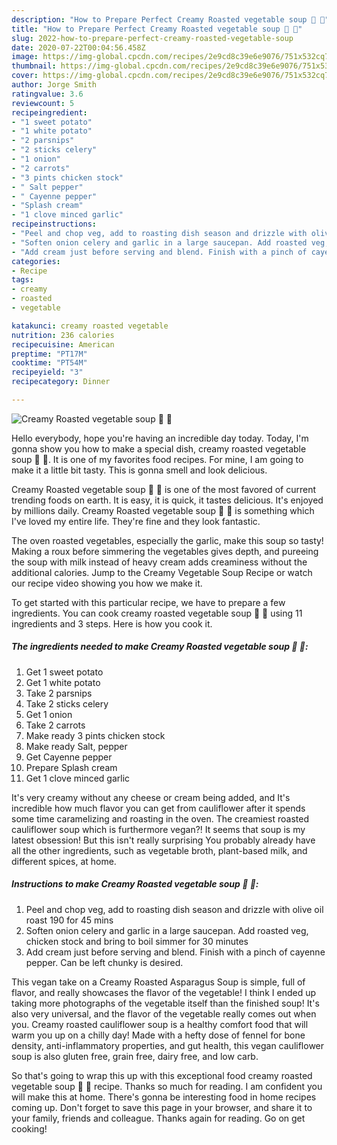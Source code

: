 ```yaml
---
description: "How to Prepare Perfect Creamy Roasted vegetable soup 🥔 🥕"
title: "How to Prepare Perfect Creamy Roasted vegetable soup 🥔 🥕"
slug: 2022-how-to-prepare-perfect-creamy-roasted-vegetable-soup
date: 2020-07-22T00:04:56.458Z
image: https://img-global.cpcdn.com/recipes/2e9cd8c39e6e9076/751x532cq70/creamy-roasted-vegetable-soup-🥔-🥕-recipe-main-photo.jpg
thumbnail: https://img-global.cpcdn.com/recipes/2e9cd8c39e6e9076/751x532cq70/creamy-roasted-vegetable-soup-🥔-🥕-recipe-main-photo.jpg
cover: https://img-global.cpcdn.com/recipes/2e9cd8c39e6e9076/751x532cq70/creamy-roasted-vegetable-soup-🥔-🥕-recipe-main-photo.jpg
author: Jorge Smith
ratingvalue: 3.6
reviewcount: 5
recipeingredient:
- "1 sweet potato"
- "1 white potato"
- "2 parsnips"
- "2 sticks celery"
- "1 onion"
- "2 carrots"
- "3 pints chicken stock"
- " Salt pepper"
- " Cayenne pepper"
- "Splash cream"
- "1 clove minced garlic"
recipeinstructions:
- "Peel and chop veg, add to roasting dish season and drizzle with olive oil roast 190 for 45 mins"
- "Soften onion celery and garlic in a large saucepan. Add roasted veg, chicken stock and bring to boil simmer for 30 minutes"
- "Add cream just before serving and blend. Finish with a pinch of cayenne pepper. Can be left chunky is desired."
categories:
- Recipe
tags:
- creamy
- roasted
- vegetable

katakunci: creamy roasted vegetable 
nutrition: 236 calories
recipecuisine: American
preptime: "PT17M"
cooktime: "PT54M"
recipeyield: "3"
recipecategory: Dinner

---
```



![Creamy Roasted vegetable soup 🥔 🥕](https://img-global.cpcdn.com/recipes/2e9cd8c39e6e9076/751x532cq70/creamy-roasted-vegetable-soup-🥔-🥕-recipe-main-photo.jpg)

Hello everybody, hope you're having an incredible day today. Today, I'm gonna show you how to make a special dish, creamy roasted vegetable soup 🥔 🥕. It is one of my favorites food recipes. For mine, I am going to make it a little bit tasty. This is gonna smell and look delicious.

Creamy Roasted vegetable soup 🥔 🥕 is one of the most favored of current trending foods on earth. It is easy, it is quick, it tastes delicious. It's enjoyed by millions daily. Creamy Roasted vegetable soup 🥔 🥕 is something which I've loved my entire life. They're fine and they look fantastic.

The oven roasted vegetables, especially the garlic, make this soup so tasty! Making a roux before simmering the vegetables gives depth, and pureeing the soup with milk instead of heavy cream adds creaminess without the additional calories. Jump to the Creamy Vegetable Soup Recipe or watch our recipe video showing you how we make it.


To get started with this particular recipe, we have to prepare a few ingredients. You can cook creamy roasted vegetable soup 🥔 🥕 using 11 ingredients and 3 steps. Here is how you cook it.

<!--inarticleads1-->

##### The ingredients needed to make Creamy Roasted vegetable soup 🥔 🥕:

1. Get 1 sweet potato
1. Get 1 white potato
1. Take 2 parsnips
1. Take 2 sticks celery
1. Get 1 onion
1. Take 2 carrots
1. Make ready 3 pints chicken stock
1. Make ready  Salt, pepper
1. Get  Cayenne pepper
1. Prepare Splash cream
1. Get 1 clove minced garlic


It&#39;s very creamy without any cheese or cream being added, and It&#39;s incredible how much flavor you can get from cauliflower after it spends some time caramelizing and roasting in the oven. The creamiest roasted cauliflower soup which is furthermore vegan?! It seems that soup is my latest obsession! But this isn&#39;t really surprising You probably already have all the other ingredients, such as vegetable broth, plant-based milk, and different spices, at home. 

<!--inarticleads2-->

##### Instructions to make Creamy Roasted vegetable soup 🥔 🥕:

1. Peel and chop veg, add to roasting dish season and drizzle with olive oil roast 190 for 45 mins
1. Soften onion celery and garlic in a large saucepan. Add roasted veg, chicken stock and bring to boil simmer for 30 minutes
1. Add cream just before serving and blend. Finish with a pinch of cayenne pepper. Can be left chunky is desired.


This vegan take on a Creamy Roasted Asparagus Soup is simple, full of flavor, and really showcases the flavor of the vegetable! I think I ended up taking more photographs of the vegetable itself than the finished soup! It&#39;s also very universal, and the flavor of the vegetable really comes out when you. Creamy roasted cauliflower soup is a healthy comfort food that will warm you up on a chilly day! Made with a hefty dose of fennel for bone density, anti-inflammatory properties, and gut health, this vegan cauliflower soup is also gluten free, grain free, dairy free, and low carb. 

So that's going to wrap this up with this exceptional food creamy roasted vegetable soup 🥔 🥕 recipe. Thanks so much for reading. I am confident you will make this at home. There's gonna be interesting food in home recipes coming up. Don't forget to save this page in your browser, and share it to your family, friends and colleague. Thanks again for reading. Go on get cooking!
